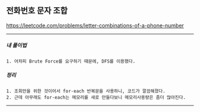 ## 전화번호 문자 조합

https://leetcode.com/problems/letter-combinations-of-a-phone-number

---

<h5>내 풀이법</h5>

    1. 어차피 Brute Force를 요구하기 때문에, DFS를 이용했다.

<h5>정리</h5>

    1. 조회만을 위한 것이어서 for-each 반복문을 사용하니, 코드가 깔끔해졌다.
    2. 근데 아무래도 for-each는 메모리를 새로 만들다보니 메모리사용량은 좀더 많아진다.
    
---